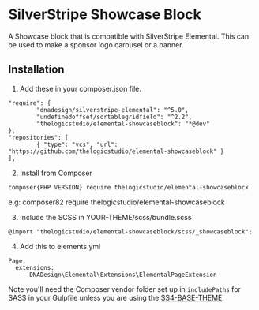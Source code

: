 # SilverStripe Showcase Block

A Showcase block that is compatible with SilverStripe Elemental. This can be used to make a sponsor logo carousel or a banner.

## Installation

1. Add these in your composer.json file.

```
"require": {
        "dnadesign/silverstripe-elemental": "^5.0",
        "undefinedoffset/sortablegridfield": "^2.2",
        "thelogicstudio/elemental-showcaseblock": "*@dev"
},
"repositories": [
        { "type": "vcs", "url": "https://github.com/thelogicstudio/elemental-showcaseblock" }
],
```



2. Install from Composer

```
composer{PHP VERSION} require thelogicstudio/elemental-showcaseblock
```
e.g: composer82 require thelogicstudio/elemental-showcaseblock



3. Include the SCSS in YOUR-THEME/scss/bundle.scss

```
@import "thelogicstudio/elemental-showcaseblock/scss/_showcaseblock";
```

4. Add this to elements.yml

```
Page:
  extensions:
    - DNADesign\Elemental\Extensions\ElementalPageExtension
```

Note you'll need the Composer vendor folder set up in `includePaths` for SASS in your Gulpfile unless you are using the <a href="https://github.com/thelogicstudio/ss4-base-theme">SS4-BASE-THEME</a>.
